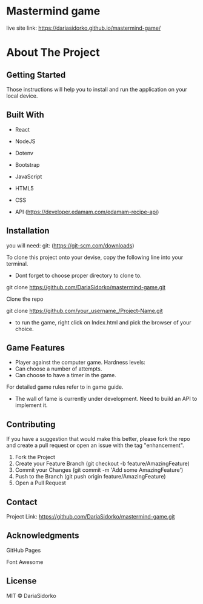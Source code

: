 # Mastermind game

live site link:
https://dariasidorko.github.io/mastermind-game/

<!-- ![game screen](./images/game_screen_small.jpg) -->


# About The Project

## Getting Started
Those instructions will help you to install and run the application on your local device.

## Built With

* React
* NodeJS
* Dotenv
* Bootstrap
* JavaScript 
* HTML5
* CSS 

* API (https://developer.edamam.com/edamam-recipe-api)

## Installation

you will need:
git: (https://git-scm.com/downloads)

To clone this project onto your devise, copy the following line into your terminal. 
* Dont forget to choose proper directory to clone to.

git clone https://github.com/DariaSidorko/mastermind-game.git

Clone the repo

git clone https://github.com/your_username_/Project-Name.git

* to run the game, right click on Index.html and pick the browser of your choice.

## Game Features

- Player against the computer game.
  Hardness levels:
- Can choose a number of attempts.
- Can choose to have a timer in the game.

For detailed game rules refer to in game guide.

* The wall of fame is currently under development. Need to build an API to implement it.

## Contributing

If you have a suggestion that would make this better, please fork the repo and create a pull request or open an issue with the tag "enhancement".

1. Fork the Project
2. Create your Feature Branch (git checkout -b feature/AmazingFeature)
3. Commit your Changes (git commit -m 'Add some AmazingFeature')
4. Push to the Branch (git push origin feature/AmazingFeature)
5. Open a Pull Request

## Contact

Project Link: https://github.com/DariaSidorko/mastermind-game.git

## Acknowledgments

GitHub Pages

Font Awesome

## License

MIT © DariaSidorko